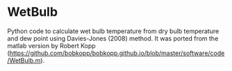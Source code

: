 # WetBulb
Python code to calculate wet bulb temperature from dry bulb temperature and dew point using Davies-Jones (2008) method.
It was ported from the matlab version by Robert Kopp (https://github.com/bobkopp/bobkopp.github.io/blob/master/software/code/WetBulb.m).
